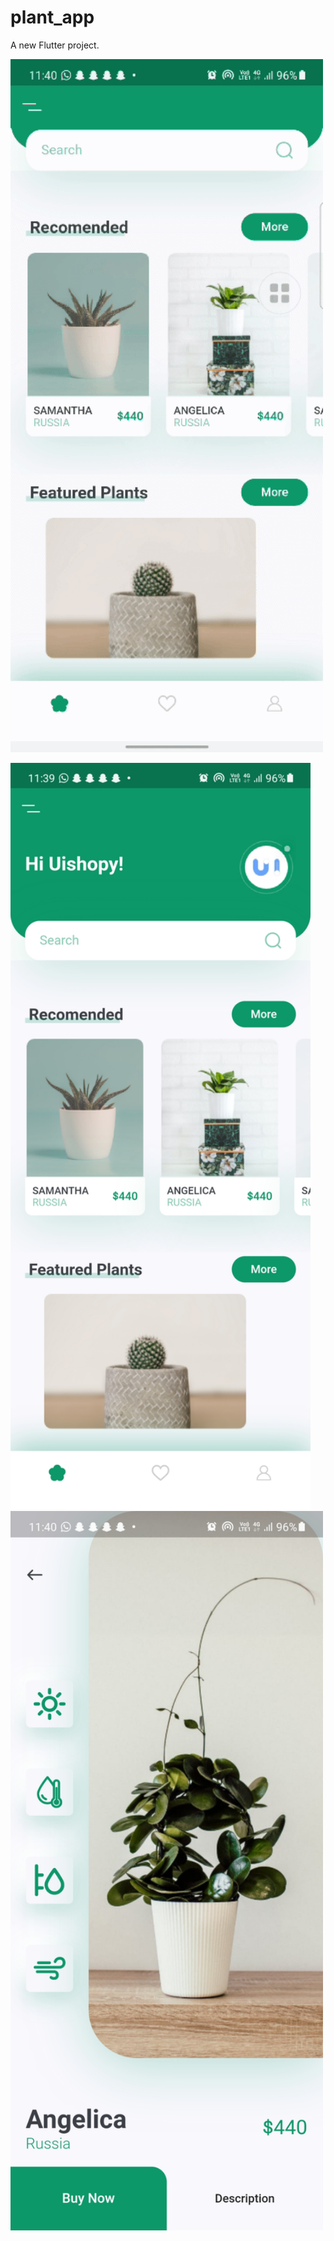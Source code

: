 # plant_app

A new Flutter project.


<p float="left">
  <img src="https://github.com/Gaurav-Krishna-Gaali/plant_app/blob/master/Screen_Recording_20210419-114052_1.gif" width="500"  />

</p>

<p float="left">
  <img src="https://github.com/Gaurav-Krishna-Gaali/plant_app/blob/master/Screenshot_20210419-113954.jpg" width="480" />
  <img src="https://github.com/Gaurav-Krishna-Gaali/plant_app/blob/master/Screenshot_20210419-114004.jpg" width="500" /> 
  
</p>
